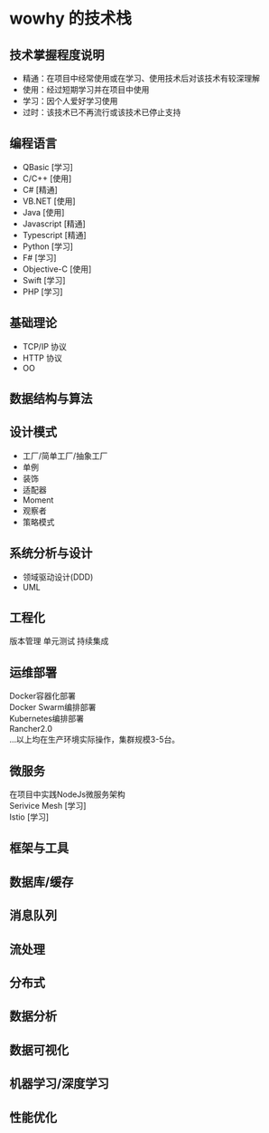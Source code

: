 # wowhy 的技术栈

## 技术掌握程度说明
* 精通：在项目中经常使用或在学习、使用技术后对该技术有较深理解
* 使用：经过短期学习并在项目中使用
* 学习：因个人爱好学习使用
* 过时：该技术已不再流行或该技术已停止支持

## 编程语言
* QBasic [学习]
* C/C++ [使用]
* C# [精通]
* VB.NET [使用]
* Java [使用]
* Javascript [精通]
* Typescript [精通]
* Python [学习]
* F# [学习]
* Objective-C [使用]
* Swift [学习]
* PHP [学习]

## 基础理论
* TCP/IP 协议
* HTTP 协议
* OO

## 数据结构与算法

## 设计模式
* 工厂/简单工厂/抽象工厂
* 单例
* 装饰
* 适配器
* Moment
* 观察者
* 策略模式

## 系统分析与设计
* 领域驱动设计(DDD)
* UML

## 工程化
版本管理
单元测试
持续集成

## 运维部署  
Docker容器化部署  
Docker Swarm编排部署  
Kubernetes编排部署  
Rancher2.0  
...以上均在生产环境实际操作，集群规模3-5台。

## 微服务  
在项目中实践NodeJs微服务架构  
Serivice Mesh [学习]  
Istio [学习]  

## 框架与工具

## 数据库/缓存

## 消息队列

## 流处理

## 分布式

## 数据分析

## 数据可视化

## 机器学习/深度学习

## 性能优化
